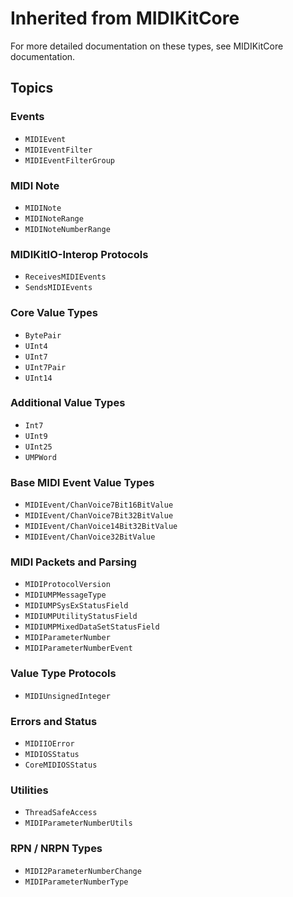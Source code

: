 # Inherited from MIDIKitCore

For more detailed documentation on these types, see MIDIKitCore documentation.

## Topics

### Events

- ``MIDIEvent``
- ``MIDIEventFilter``
- ``MIDIEventFilterGroup``

### MIDI Note

- ``MIDINote``
- ``MIDINoteRange``
- ``MIDINoteNumberRange``

### MIDIKitIO-Interop Protocols

- ``ReceivesMIDIEvents``
- ``SendsMIDIEvents``

### Core Value Types

- ``BytePair``
- ``UInt4``
- ``UInt7``
- ``UInt7Pair``
- ``UInt14``

### Additional Value Types

- ``Int7``
- ``UInt9``
- ``UInt25``
- ``UMPWord``

### Base MIDI Event Value Types

- ``MIDIEvent/ChanVoice7Bit16BitValue``
- ``MIDIEvent/ChanVoice7Bit32BitValue``
- ``MIDIEvent/ChanVoice14Bit32BitValue``
- ``MIDIEvent/ChanVoice32BitValue``

### MIDI Packets and Parsing

- ``MIDIProtocolVersion``
- ``MIDIUMPMessageType``
- ``MIDIUMPSysExStatusField``
- ``MIDIUMPUtilityStatusField``
- ``MIDIUMPMixedDataSetStatusField``
- ``MIDIParameterNumber``
- ``MIDIParameterNumberEvent``

### Value Type Protocols

- ``MIDIUnsignedInteger``

### Errors and Status

- ``MIDIIOError``
- ``MIDIOSStatus``
- ``CoreMIDIOSStatus``

### Utilities

- ``ThreadSafeAccess``
- ``MIDIParameterNumberUtils``

### RPN / NRPN Types

- ``MIDI2ParameterNumberChange``
- ``MIDIParameterNumberType``
